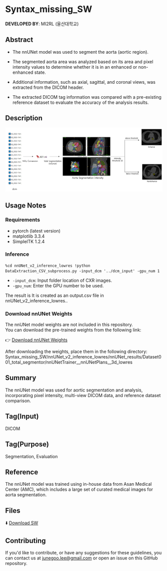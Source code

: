 # Syntax_missing_SW
 
**DEVELOPED BY**: MI2RL (울산대학교)


## Abstract

- The nnUNet model was used to segment the aorta (aortic region).

- The segmented aorta area was analyzed based on its area and pixel intensity values to determine whether it is in an enhanced or non-enhanced state.

- Additional information, such as axial, sagittal, and coronal views, was extracted from the DICOM header.

- The extracted DICOM tag information was compared with a pre-existing reference dataset to evaluate the accuracy of the analysis results.


## Description

![model_description](model_image.png)

## Usage Notes

### Requirements

- pytorch (latest version)
- matplotlib 3.3.4
- SimpleITK 1.2.4

### Inference

`%cd nnUNet_v2_inference_lowres
!python DataExtraction_CSV_subprocess.py -input_dcm '../dcm_input' -gpu_num 1`

- `-input_dcm`: Input folder location of CXR images.
- `-gpu_num`: Enter the GPU number to be used.

The result is It is created as an output.csv file in nnUNet_v2_inference_lowres..



### Download nnUNet Weights

The nnUNet model weights are not included in this repository.  
You can download the pre-trained weights from the following link:

👉 [Download nnUNet Weights](https://drive.google.com/drive/folders/1EUe4gE6GwGCh5hS5ZkWoHO_nLW_nGVYS?usp=sharing)

After downloading the weights, place them in the following directory:
Syntax_missing_SW/nnUNet_v2_inference_lowres/nnUNet_results/Dataset001_total_segmentor/nnUNetTrainer__nnUNetPlans__3d_lowres

## Summary

The nnUNet model was used for aortic segmentation and analysis, incorporating pixel intensity, multi-view DICOM data, and reference dataset comparison.
## Tag(Input)

DICOM

## Tag(Purpose)

Segmentation, Evaluation

## Reference

The nnUNet model was trained using in-house data from Asan Medical Center (AMC), which includes a large set of curated medical images for aorta segmentation.



## Files
⬇️ [Download SW](https://github.com/mi2rl/DataCuration/tree/386eafa30667b9558f4d24ee702955b75d36a4fd/Syntax_missing_SW)

## Contributing

If you'd like to contribute, or have any suggestions for these guidelines, you can contact us at junegoo.lee@gmail.com or open an issue on this GitHub repository.
